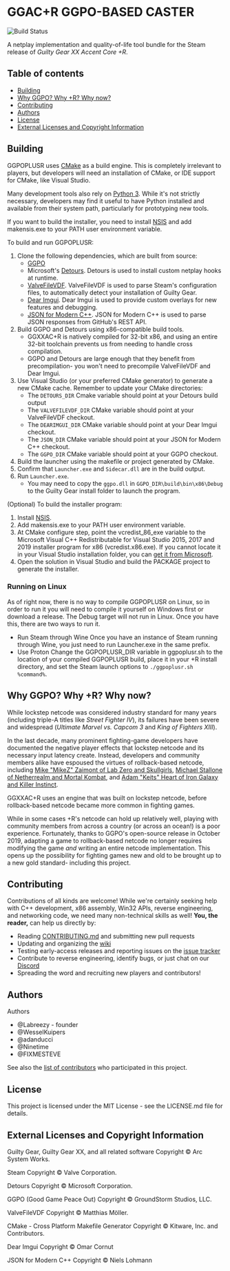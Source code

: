 ﻿# GGAC+R GGPO-BASED CASTER

![Build Status](https://github.com/adanducci/GGPOPLUSR/workflows/build/badge.svg)

A netplay implementation and quality-of-life tool bundle for the Steam release
of _Guilty Gear XX Accent Core +R_.

## Table of contents
  * [Building](#building)
  * [Why GGPO? Why +R? Why now?](#why-ggpo-why-r-why-now)
  * [Contributing](#contributing)
  * [Authors](#authors)
  * [License](#license)
  * [External Licenses and Copyright Information](#external-licenses-and-copyright-information)

## Building

GGPOPLUSR uses [CMake](https://cmake.org/) as a build engine. This is
completely irrelevant to players, but developers will need an installation
of CMake, or IDE support for CMake, like Visual Studio.

Many development tools also rely on [Python 3](https://www.python.org/).
While it's not strictly necessary, developers may find it useful to have
Python installed and available from their system path, particularly for
prototyping new tools.

If you want to build the installer, you need to install [NSIS](https://nsis.sourceforge.io/) and add makensis.exe to your PATH user environment variable.

To build and run GGPOPLUSR:
1. Clone the following dependencies, which are built from source:
   * [GGPO](https://github.com/pond3r/ggpo)
   * Microsoft's [Detours](https://github.com/microsoft/Detours). Detours
     is used to install custom netplay hooks at runtime.
   * [ValveFileVDF](https://github.com/TinyTinni/ValveFileVDF). ValveFileVDF
     is used to parse Steam's configuration files, to automatically detect
     your installation of Guilty Gear.
   * [Dear Imgui](https://github.com/ocornut/imgui). Dear Imgui is used to
     provide custom overlays for new features and debugging. 
   * [JSON for Modern C++](https://github.com/nlohmann/json). JSON for Modern C++
     is used to parse JSON responses from GitHub's REST API.
2. Build GGPO and Detours using x86-compatible build tools.
   * GGXXAC+R is natively compiled for 32-bit x86, and using an entire 32-bit
     toolchain prevents us from needing to handle cross compilation.
   * GGPO and Detours are large enough that they benefit from precompilation-
     you won't need to precompile ValveFileVDF and Dear Imgui.
3. Use Visual Studio (or your preferred CMake generator) to generate a new
   CMake cache. Remember to update your CMake directories:
   * The `DETOURS_DIR` Cmake variable should point at your Detours build output
   * The `VALVEFILEVDF_DIR` CMake variable should point at your ValveFileVDF checkout.
   * The `DEARIMGUI_DIR` CMake variable should point at your Dear Imgui checkout.
   * The `JSON_DIR` CMake variable should point at your JSON for Modern C++ checkout.
   * The `GGPO_DIR` CMake variable should point at your GGPO checkout.
4. Build the launcher using the makefile or project generated by CMake.
5. Confirm that `Launcher.exe` and `Sidecar.dll` are in the build output.
6. Run `Launcher.exe`.
   * You may need to copy the `ggpo.dll` in `GGPO_DIR\build\bin\x86\Debug` to the Guilty Gear install folder to launch the program.

(Optional) To build the installer program:
1. Install [NSIS](https://nsis.sourceforge.io/).
2. Add makensis.exe to your PATH user environment variable.
3. At CMake configure step, point the vcredist_86_exe variable to the Microsoft Visual C++ Redistributable for Visual Studio 2015, 2017 and 2019 installer program for x86 (vcredist.x86.exe). If you cannot locate it in your Visual Studio installation folder, you can [get it from Microsoft](https://support.microsoft.com/help/2977003/the-latest-supported-visual-c-downloads).
4. Open the solution in Visual Studio and build the PACKAGE project to generate the installer.

### Running on Linux
As of right now, there is no way to compile GGPOPLUSR on Linux, so in order to run it you will need to compile it yourself on Windows first or download a release. The Debug target will not run in Linux.
Once you have this, there are two ways to  run it.
 * Run Steam through Wine
Once you have an instance of Steam running through Wine, you just need to run Launcher.exe in the same prefix.
 * Use Proton
Change the GGPOPLUSR_DIR variable in ggpoplusr.sh to the location of your compiled GGPOPLUSR build, place it in your +R install directory, and set the Steam launch options to `./ggpoplusr.sh %command%`.

## Why GGPO? Why +R? Why now?
While lockstep netcode was considered industry standard for many years
(including triple-A titles like _Street Fighter IV_), its failures have
been severe and widespread (_Ultimate Marvel vs. Capcom 3_ and _King of
Fighters XIII_).

In the last decade, many prominent fighting-game developers have documented
the negative player effects that lockstep netcode and its necessary input
latency create. Instead, developers and community members alike have
espoused the virtues of rollback-based netcode, including
[Mike "MikeZ" Zaimont of Lab Zero and Skullgirls](https://mikezsez.blogspot.com/2019/11/lets-talk-about-rollbacks.html),
[Michael Stallone of Netherrealm and Mortal Kombat](https://youtu.be/7jb0FOcImdg),
and [Adam "Keits" Heart of Iron Galaxy and Killer Instinct](https://twitter.com/thekeits/status/1143897723848003584?lang=en).

GGXXAC+R uses an engine that was built on lockstep netcode, before
rollback-based netcode became more common in fighting games.

While in some cases +R's netcode can hold up relatively well, playing with
community members from across a country (or across an ocean!) is a
poor experience. Fortunately, thanks to GGPO's open-source release in October
2019, adapting a game to rollback-based netcode no longer requires modifying
the game _and_ writing an entire netcode implementation. This opens up the
possibility for fighting games new and old to be brought up to a new gold
standard- including this project.

## Contributing

Contributions of all kinds are welcome! While we're certainly seeking help
with C++ development, x86 assembly, Win32 APIs, reverse engineering, and
networking code, we need many non-technical skills as well! **You, the reader,**
can help us directly by:

* Reading [CONTRIBUTING.md](https://github.com/adanducci/GGPOPLUSR/blob/master/CONTRIBUTING.md)
  and submitting new pull requests
* Updating and organizing the [wiki](https://github.com/adanducci/GGPOPLUSR/wiki)
* Testing early-access releases and reporting issues on the
  [issue tracker](https://github.com/adanducci/GGPOPLUSR/issues/new)
* Contribute to reverse engineering, identify bugs, or just chat on our
  [Discord](https://discord.gg/CgvvgDU)
* Spreading the word and recruiting new players and contributors!

## Authors

Authors

* @Labreezy - founder
* @WesselKuipers
* @adanducci
* @Ninetime
* @FIXMESTEVE

See also the [list of contributors](https://github.com/adanducci/GGPOPLUSR/contributors)
who participated in this project.

## License

This project is licensed under the MIT License - see the LICENSE.md file for details.

## External Licenses and Copyright Information

Guilty Gear, Guilty Gear XX, and all related software
Copyright © Arc System Works.

Steam
Copyright © Valve Corporation.

Detours
Copyright © Microsoft Corporation.

GGPO (Good Game Peace Out)
Copyright © GroundStorm Studios, LLC.

ValveFileVDF
Copyright © Matthias Möller.

CMake - Cross Platform Makefile Generator
Copyright © Kitware, Inc. and Contributors.

Dear Imgui
Copyright © Omar Cornut

JSON for Modern C++
Copyright © Niels Lohmann
